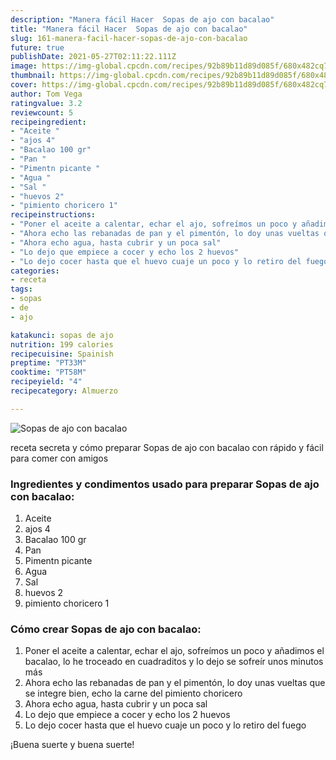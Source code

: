 ```yaml
---
description: "Manera fácil Hacer  Sopas de ajo con bacalao"
title: "Manera fácil Hacer  Sopas de ajo con bacalao"
slug: 161-manera-facil-hacer-sopas-de-ajo-con-bacalao
future: true
publishDate: 2021-05-27T02:11:22.111Z
image: https://img-global.cpcdn.com/recipes/92b89b11d89d085f/680x482cq70/sopas-de-ajo-con-bacalao-foto-principal.jpg
thumbnail: https://img-global.cpcdn.com/recipes/92b89b11d89d085f/680x482cq70/sopas-de-ajo-con-bacalao-foto-principal.jpg
cover: https://img-global.cpcdn.com/recipes/92b89b11d89d085f/680x482cq70/sopas-de-ajo-con-bacalao-foto-principal.jpg
author: Tom Vega
ratingvalue: 3.2
reviewcount: 5
recipeingredient:
- "Aceite "
- "ajos 4"
- "Bacalao 100 gr"
- "Pan "
- "Pimentn picante "
- "Agua "
- "Sal "
- "huevos 2"
- "pimiento choricero 1"
recipeinstructions:
- "Poner el aceite a calentar, echar el ajo, sofreímos un poco y añadimos el bacalao, lo he troceado en cuadraditos y lo dejo se sofreír unos minutos más"
- "Ahora echo las rebanadas de pan y el pimentón, lo doy unas vueltas que se integre bien, echo la carne del pimiento choricero"
- "Ahora echo agua, hasta cubrir y un poca sal"
- "Lo dejo que empiece a cocer y echo los 2 huevos"
- "Lo dejo cocer hasta que el huevo cuaje un poco y lo retiro del fuego"
categories:
- receta
tags:
- sopas
- de
- ajo

katakunci: sopas de ajo 
nutrition: 199 calories
recipecuisine: Spainish
preptime: "PT33M"
cooktime: "PT58M"
recipeyield: "4"
recipecategory: Almuerzo

---
```



![Sopas de ajo con bacalao](https://img-global.cpcdn.com/recipes/92b89b11d89d085f/680x482cq70/sopas-de-ajo-con-bacalao-foto-principal.jpg)

receta secreta y cómo preparar Sopas de ajo con bacalao con rápido y fácil para comer con amigos

<!--inarticleads1-->

### Ingredientes y condimentos usado para preparar Sopas de ajo con bacalao:

1. Aceite 
1. ajos 4
1. Bacalao 100 gr
1. Pan 
1. Pimentn picante 
1. Agua 
1. Sal 
1. huevos 2
1. pimiento choricero 1



<!--inarticleads2-->

### Cómo crear Sopas de ajo con bacalao:

1. Poner el aceite a calentar, echar el ajo, sofreímos un poco y añadimos el bacalao, lo he troceado en cuadraditos y lo dejo se sofreír unos minutos más
1. Ahora echo las rebanadas de pan y el pimentón, lo doy unas vueltas que se integre bien, echo la carne del pimiento choricero
1. Ahora echo agua, hasta cubrir y un poca sal
1. Lo dejo que empiece a cocer y echo los 2 huevos
1. Lo dejo cocer hasta que el huevo cuaje un poco y lo retiro del fuego



¡Buena suerte y buena suerte!

